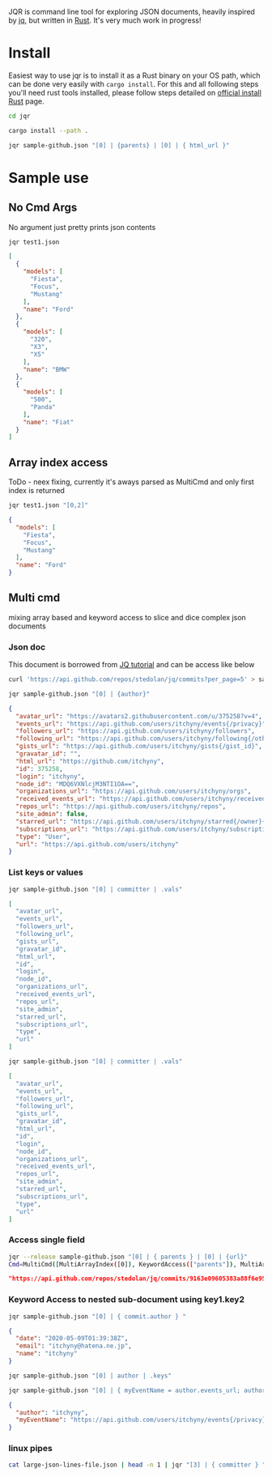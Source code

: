 JQR is command line tool for exploring JSON documents, heavily inspired by [jq](https://github.com/stedolan/jq), but written in [Rust](https://www.rust-lang.org). It's very much work in progress! 

# Install
Easiest way to use jqr is to install it as a Rust binary on your OS path, which can be done very easily with `cargo install`. For this and all following steps you'll need rust tools installed, please follow steps detailed on  [official install Rust](https://www.rust-lang.org/tools/install) page.

```bash
cd jqr

cargo install --path .

jqr sample-github.json "[0] | {parents} | [0] | { html_url }"
```


# Sample use 
## No Cmd Args
No argument just pretty prints json contents
```bash
jqr test1.json
```

```json
[
  {
    "models": [
      "Fiesta",
      "Focus",
      "Mustang"
    ],
    "name": "Ford"
  },
  {
    "models": [
      "320",
      "X3",
      "X5"
    ],
    "name": "BMW"
  },
  {
    "models": [
      "500",
      "Panda"
    ],
    "name": "Fiat"
  }
]
```

## Array index access 
ToDo - neex fixing, currently it's aways parsed as MultiCmd and only first index is returned
```bash
jqr test1.json "[0,2]"
```
```json
{
  "models": [
    "Fiesta",
    "Focus",
    "Mustang"
  ],
  "name": "Ford"
}
```

## Multi cmd
mixing array based and keyword access to slice and dice complex json documents

### Json doc 
This document is borrowed from [JQ tutorial](https://stedolan.github.io/jq/tutorial/) and can be access like below 

```bash
curl 'https://api.github.com/repos/stedolan/jq/commits?per_page=5' > sample-github.com
```

```bash
jqr sample-github.json "[0] | {author}"
```
```json 
{
  "avatar_url": "https://avatars2.githubusercontent.com/u/375258?v=4",
  "events_url": "https://api.github.com/users/itchyny/events{/privacy}",
  "followers_url": "https://api.github.com/users/itchyny/followers",
  "following_url": "https://api.github.com/users/itchyny/following{/other_user}",
  "gists_url": "https://api.github.com/users/itchyny/gists{/gist_id}",
  "gravatar_id": "",
  "html_url": "https://github.com/itchyny",
  "id": 375258,
  "login": "itchyny",
  "node_id": "MDQ6VXNlcjM3NTI1OA==",
  "organizations_url": "https://api.github.com/users/itchyny/orgs",
  "received_events_url": "https://api.github.com/users/itchyny/received_events",
  "repos_url": "https://api.github.com/users/itchyny/repos",
  "site_admin": false,
  "starred_url": "https://api.github.com/users/itchyny/starred{/owner}{/repo}",
  "subscriptions_url": "https://api.github.com/users/itchyny/subscriptions",
  "type": "User",
  "url": "https://api.github.com/users/itchyny"
}
```
### List keys or values 
```bash
jqr sample-github.json "[0] | committer | .vals"

```
```json
[
  "avatar_url",
  "events_url",
  "followers_url",
  "following_url",
  "gists_url",
  "gravatar_id",
  "html_url",
  "id",
  "login",
  "node_id",
  "organizations_url",
  "received_events_url",
  "repos_url",
  "site_admin",
  "starred_url",
  "subscriptions_url",
  "type",
  "url"
]
```
```bash
jqr sample-github.json "[0] | committer | .vals"

```
```json
[
  "avatar_url",
  "events_url",
  "followers_url",
  "following_url",
  "gists_url",
  "gravatar_id",
  "html_url",
  "id",
  "login",
  "node_id",
  "organizations_url",
  "received_events_url",
  "repos_url",
  "site_admin",
  "starred_url",
  "subscriptions_url",
  "type",
  "url"
]
```
### Access single field
```bash
jqr --release sample-github.json "[0] | { parents } | [0] | {url}"
Cmd=MultiCmd([MultiArrayIndex([0]), KeywordAccess(["parents"]), MultiArrayIndex([0]), KeywordAccess(["url"])])
```
```json
"https://api.github.com/repos/stedolan/jq/commits/9163e09605383a88f6e953d6cb5cc2aebe18c84f"
```

### Keyword Access to nested sub-document using key1.key2

```bash 
jqr sample-github.json "[0] | { commit.author } "
```
```json
{
  "date": "2020-05-09T01:39:38Z",
  "email": "itchyny@hatena.ne.jp",
  "name": "itchyny"
}
```

```bash
jqr sample-github.json "[0] | author | .keys"
```


```bash
jqr sample-github.json "[0] | { myEventName = author.events_url; author = commit.author.name}"
```

```json
{
  "author": "itchyny",
  "myEventName": "https://api.github.com/users/itchyny/events{/privacy}"
}
```

### linux pipes
```bash
cat large-json-lines-file.json | head -n 1 | jqr "[3] | { committer } "
```
